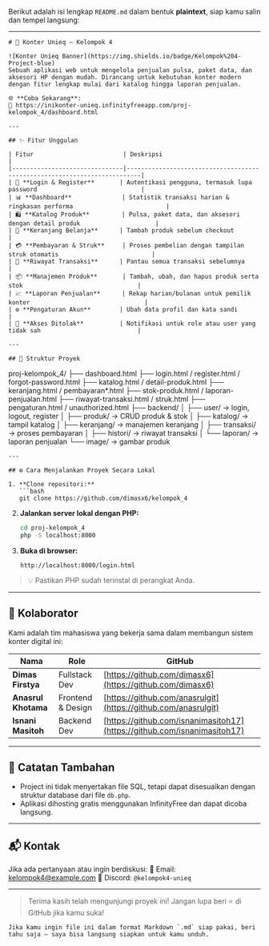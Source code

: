Berikut adalah isi lengkap `README.md` dalam bentuk **plaintext**, siap kamu salin dan tempel langsung:

---

```
# 🚀 Konter Unieq — Kelompok 4

![Konter Unieq Banner](https://img.shields.io/badge/Kelompok%204-Project-blue)  
Sebuah aplikasi web untuk mengelola penjualan pulsa, paket data, dan aksesori HP dengan mudah. Dirancang untuk kebutuhan konter modern dengan fitur lengkap mulai dari katalog hingga laporan penjualan.

🌐 **Coba Sekarang**:  
🔗 https://inikonter-unieq.infinityfreeapp.com/proj-kelompok_4/dashboard.html

---

## ✨ Fitur Unggulan

| Fitur                         | Deskripsi                                                                |
|-------------------------------|--------------------------------------------------------------------------|
| 🔐 **Login & Register**       | Autentikasi pengguna, termasuk lupa password                             |
| 📊 **Dashboard**              | Statistik transaksi harian & ringkasan performa                          |
| 🛍️ **Katalog Produk**         | Pulsa, paket data, dan aksesori dengan detail produk                     |
| 🛒 **Keranjang Belanja**      | Tambah produk sebelum checkout                                           |
| 💳 **Pembayaran & Struk**     | Proses pembelian dengan tampilan struk otomatis                          |
| 📄 **Riwayat Transaksi**      | Pantau semua transaksi sebelumnya                                        |
| 📦 **Manajemen Produk**       | Tambah, ubah, dan hapus produk serta stok                                |
| 📈 **Laporan Penjualan**      | Rekap harian/bulanan untuk pemilik konter                                |
| ⚙️ **Pengaturan Akun**        | Ubah data profil dan kata sandi                                          |
| 🚫 **Akses Ditolak**          | Notifikasi untuk role atau user yang tidak sah                           |

---

## 🧱 Struktur Proyek

```
proj-kelompok\_4/
├── dashboard.html
├── login.html / register.html / forgot-password.html
├── katalog.html / detail-produk.html
├── keranjang.html / pembayaran\*.html
├── stok-produk.html / laporan-penjualan.html
├── riwayat-transaksi.html / struk.html
├── pengaturan.html / unauthorized.html
├── backend/
│   ├── user/          → login, logout, register
│   ├── produk/        → CRUD produk & stok
│   ├── katalog/       → tampil katalog
│   ├── keranjang/     → manajemen keranjang
│   ├── transaksi/     → proses pembayaran
│   ├── histori/       → riwayat transaksi
│   └── laporan/       → laporan penjualan
└── image/             → gambar produk
````
---

## ⚙️ Cara Menjalankan Proyek Secara Lokal

1. **Clone repositori:**
   ```bash
   git clone https://github.com/dimasx6/kelompok_4
````

2. **Jalankan server lokal dengan PHP:**

   ```bash
   cd proj-kelompok_4
   php -S localhost:8000
   ```

3. **Buka di browser:**

   ```
   http://localhost:8000/login.html
   ```

> 💡 Pastikan PHP sudah terinstal di perangkat Anda.

---

## 👥 Kolaborator

Kami adalah tim mahasiswa yang bekerja sama dalam membangun sistem konter digital ini:

| Nama                | Role              | GitHub                                                                   |
| ------------------- | ----------------- | ------------------------------------------------------------------------ |
| **Dimas Firstya**   | Fullstack Dev     | [https://github.com/dimasx6](https://github.com/dimasx6)                 |
| **Anasrul Khotama** | Frontend & Design | [https://github.com/anasrulgit](https://github.com/anasrulgit)           |
| **Isnani Masitoh**  | Backend Dev       | [https://github.com/isnanimasitoh17](https://github.com/isnanimasitoh17) |

---

## 📌 Catatan Tambahan

* Project ini tidak menyertakan file SQL, tetapi dapat disesuaikan dengan struktur database dari file `db.php`.
* Aplikasi dihosting gratis menggunakan InfinityFree dan dapat dicoba langsung.

---

## 📬 Kontak

Jika ada pertanyaan atau ingin berdiskusi:
📧 Email: [kelompok4@example.com](mailto:kelompok4@example.com)
📢 Discord: `@kelompok4-unieq`

---

> Terima kasih telah mengunjungi proyek ini! Jangan lupa beri ⭐ di GitHub jika kamu suka!

```
Jika kamu ingin file ini dalam format Markdown `.md` siap pakai, beri tahu saja — saya bisa langsung siapkan untuk kamu unduh.
```
